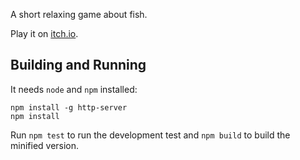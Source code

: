 A short relaxing game about fish.

Play it on [itch.io](https://crocidb.itch.io/fish-rescue).

## Building and Running

It needs `node` and `npm` installed:

```
npm install -g http-server
npm install
```

Run `npm test` to run the development test and `npm build` to build the minified version.

